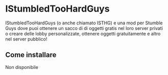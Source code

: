 # IStumbledTooHardGuys
IStumbledTooHardGuys (o anche chiamato ISTHG) e una mod per Stumble Guys dove puoi ottenere un sacco di di oggetti gratis nel loro server privati o creare delle lobby personalizzate, ottenere oggetti gratuitamente e altro nel server pubblico!

## Come installare
Non disponibile
